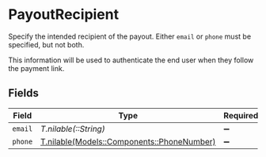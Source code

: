 # PayoutRecipient

Specify the intended recipient of the payout.
Either `email` or `phone` must be specified, but not both.

This information will be used to authenticate the end user when they follow the payment link.


## Fields

| Field                                                                            | Type                                                                             | Required                                                                         | Description                                                                      | Example                                                                          |
| -------------------------------------------------------------------------------- | -------------------------------------------------------------------------------- | -------------------------------------------------------------------------------- | -------------------------------------------------------------------------------- | -------------------------------------------------------------------------------- |
| `email`                                                                          | *T.nilable(::String)*                                                            | :heavy_minus_sign:                                                               | N/A                                                                              | jordan.lee@classbooker.dev                                                       |
| `phone`                                                                          | [T.nilable(Models::Components::PhoneNumber)](../../models/shared/phonenumber.md) | :heavy_minus_sign:                                                               | N/A                                                                              |                                                                                  |